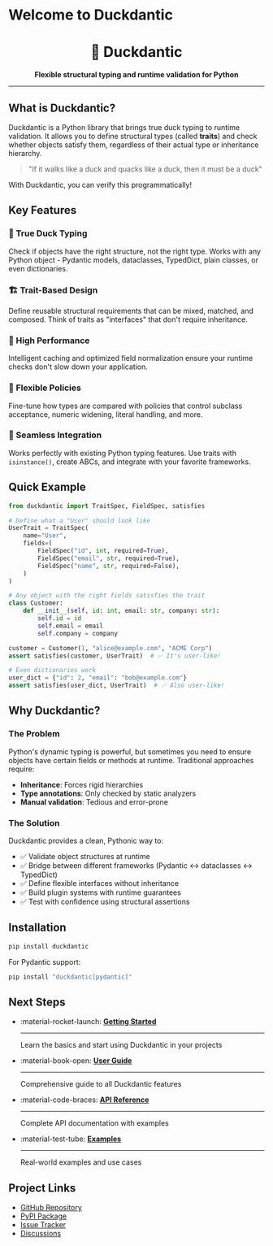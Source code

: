 # Welcome to Duckdantic

<div align="center">
    <h1>🦆 Duckdantic</h1>
    <p><strong>Flexible structural typing and runtime validation for Python</strong></p>
</div>

---

## What is Duckdantic?

Duckdantic is a Python library that brings true duck typing to runtime validation. It allows you to define structural types (called **traits**) and check whether objects satisfy them, regardless of their actual type or inheritance hierarchy.

> "If it walks like a duck and quacks like a duck, then it must be a duck"

With Duckdantic, you can verify this programmatically!

## Key Features

### 🦆 True Duck Typing

Check if objects have the right structure, not the right type. Works with any Python object - Pydantic models, dataclasses, TypedDict, plain classes, or even dictionaries.

### 🏗️ Trait-Based Design

Define reusable structural requirements that can be mixed, matched, and composed. Think of traits as "interfaces" that don't require inheritance.

### 🚀 High Performance

Intelligent caching and optimized field normalization ensure your runtime checks don't slow down your application.

### 🎯 Flexible Policies

Fine-tune how types are compared with policies that control subclass acceptance, numeric widening, literal handling, and more.

### 🔌 Seamless Integration

Works perfectly with existing Python typing features. Use traits with `isinstance()`, create ABCs, and integrate with your favorite frameworks.

## Quick Example

```python
from duckdantic import TraitSpec, FieldSpec, satisfies

# Define what a "User" should look like
UserTrait = TraitSpec(
    name="User",
    fields=(
        FieldSpec("id", int, required=True),
        FieldSpec("email", str, required=True),
        FieldSpec("name", str, required=False),
    )
)

# Any object with the right fields satisfies the trait
class Customer:
    def __init__(self, id: int, email: str, company: str):
        self.id = id
        self.email = email
        self.company = company

customer = Customer(1, "alice@example.com", "ACME Corp")
assert satisfies(customer, UserTrait)  # ✅ It's user-like!

# Even dictionaries work
user_dict = {"id": 2, "email": "bob@example.com"}
assert satisfies(user_dict, UserTrait)  # ✅ Also user-like!
```

## Why Duckdantic?

### The Problem

Python's dynamic typing is powerful, but sometimes you need to ensure objects have certain fields or methods at runtime. Traditional approaches require:

- **Inheritance**: Forces rigid hierarchies
- **Type annotations**: Only checked by static analyzers
- **Manual validation**: Tedious and error-prone

### The Solution

Duckdantic provides a clean, Pythonic way to:

- ✅ Validate object structures at runtime
- ✅ Bridge between different frameworks (Pydantic ↔ dataclasses ↔ TypedDict)
- ✅ Define flexible interfaces without inheritance
- ✅ Build plugin systems with runtime guarantees
- ✅ Test with confidence using structural assertions

## Installation

```bash
pip install duckdantic
```

For Pydantic support:

```bash
pip install "duckdantic[pydantic]"
```

## Next Steps

<div class="grid cards" markdown>

- :material-rocket-launch: **[Getting Started](getting-started.md)**

  ***

  Learn the basics and start using Duckdantic in your projects

- :material-book-open: **[User Guide](guide/index.md)**

  ***

  Comprehensive guide to all Duckdantic features

- :material-code-braces: **[API Reference](api/index.md)**

  ***

  Complete API documentation with examples

- :material-test-tube: **[Examples](examples/index.md)**

  ***

  Real-world examples and use cases

</div>

## Project Links

- [GitHub Repository](https://github.com/pr1m8/duckdantic)
- [PyPI Package](https://pypi.org/project/duckdantic/)
- [Issue Tracker](https://github.com/pr1m8/duckdantic/issues)
- [Discussions](https://github.com/pr1m8/duckdantic/discussions)
